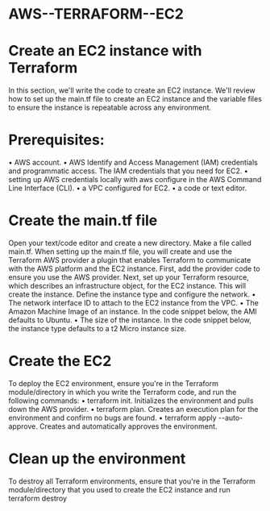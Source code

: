 # AWS--TERRAFORM--EC2  


# Create an EC2 instance with Terraform
In this section, we'll write the code to create an EC2 instance. We'll review how to set up the main.tf file to create an EC2 instance and the variable files to ensure the instance is repeatable across any environment.
# Prerequisites:
•	AWS account.
•	AWS Identify and Access Management (IAM) credentials and programmatic access. The IAM credentials that you need for EC2.
•	setting up AWS credentials locally with aws configure in the AWS Command Line Interface (CLI). 
•	a VPC configured for EC2. 
•	a code or text editor.

# Create the main.tf file
Open your text/code editor and create a new directory. Make a file called main.tf. When setting up the main.tf file, you will create and use the Terraform AWS provider a plugin that enables Terraform to communicate with the AWS platform and the EC2 instance.
First, add the provider code to ensure you use the AWS provider.
Next, set up your Terraform resource, which describes an infrastructure object, for the EC2 instance.  This will create the instance. Define the instance type and configure the network.
•	The network interface ID to attach to the EC2 instance from the VPC.
•	The Amazon Machine Image of an instance. In the code snippet below, the AMI defaults to Ubuntu.
•	The size of the instance. In the code snippet below, the instance type defaults to a t2 Micro instance size.

 # Create the EC2

To deploy the EC2 environment, ensure you're in the Terraform module/directory in which you write the Terraform code, and run the following commands:
•	terraform init. Initializes the environment and pulls down the AWS provider.
•	terraform plan. Creates an execution plan for the environment and confirm no bugs are found.
•	terraform apply --auto-approve. Creates and automatically approves the environment.


# Clean up the environment

To destroy all Terraform environments, ensure that you're in the Terraform module/directory that you used to create the EC2 instance and run terraform destroy

